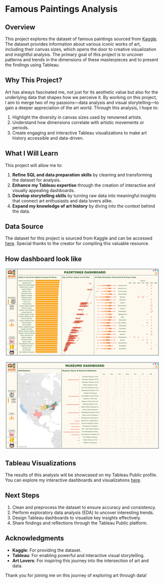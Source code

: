 # Famous Paintings Analysis

## Overview

This project explores the dataset of famous paintings sourced from [Kaggle](https://www.kaggle.com/datasets/mexwell/famous-paintings?resource=download&select=canvas_size.csv). The dataset provides information about various iconic works of art, including their canvas sizes, which opens the door to creative visualization and insightful analysis. The primary goal of this project is to uncover patterns and trends in the dimensions of these masterpieces and to present the findings using Tableau.

## Why This Project?

Art has always fascinated me, not just for its aesthetic value but also for the underlying data that shapes how we perceive it. By working on this project, I aim to merge two of my passions—data analysis and visual storytelling—to gain a deeper appreciation of the art world. Through this analysis, I hope to:

1. Highlight the diversity in canvas sizes used by renowned artists.
2. Understand how dimensions correlate with artistic movements or periods.
3. Create engaging and interactive Tableau visualizations to make art history accessible and data-driven.

## What I Will Learn

This project will allow me to:

1. **Refine SQL and data preparation skills** by cleaning and transforming the dataset for analysis.
2. **Enhance my Tableau expertise** through the creation of interactive and visually appealing dashboards.
3. **Develop storytelling skills** by turning raw data into meaningful insights that connect art enthusiasts and data lovers alike.
4. **Expand my knowledge of art history** by diving into the context behind the data.

## Data Source

The dataset for this project is sourced from Kaggle and can be accessed [here](https://www.kaggle.com/datasets/mexwell/famous-paintings?resource=download&select=canvas_size.csv). Special thanks to the creator for compiling this valuable resource.

## How dashboard look like

![Paintings Dashboard](Paintings_Dashboard.png)

![Museums Dashboard](Museum_Dashboard.png)

## Tableau Visualizations

The results of this analysis will be showcased on my Tableau Public profile. You can explore my interactive dashboards and visualizations [here](https://public.tableau.com/app/profile/nha.alvarado/vizzes).

## Next Steps

1. Clean and preprocess the dataset to ensure accuracy and consistency.
2. Perform exploratory data analysis (EDA) to uncover interesting trends.
3. Design Tableau dashboards to visualize key insights effectively.
4. Share findings and reflections through the Tableau Public platform.

## Acknowledgments

- **Kaggle**: For providing the dataset.
- **Tableau**: For enabling powerful and interactive visual storytelling.
- **Art Lovers**: For inspiring this journey into the intersection of art and data.

Thank you for joining me on this journey of exploring art through data!
